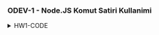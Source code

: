 ### ODEV-1 - Node.JS Komut Satiri Kullanimi

<details>
<summary>HW1-CODE</summary>
const pi = Math.PI;
let givenDia = process.argv.slice(2)

function callArea(diameter){

    let area = pi*diameter*diameter;
    console.log("Diameter: " + diameter);
    console.log("Area: "  + area);

}
callArea(givenDia);
</details>

